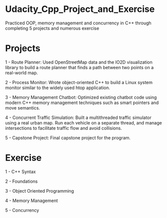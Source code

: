 # Udacity_Cpp_Project_and_Exercise
Practiced OOP, memory management and concurrency in C++ through completing 5 projects and numerous exercise

# Projects

1 - Route Planner: Used OpenStreetMap data and the IO2D visualization library to build a route planner that finds a path between two points on a real-world map.

2 - Process Monitor: Wrote object-oriented C++ to build a Linux system monitor similar to the widely used htop application.

3 - Memory Management Chatbot: Optimized existing chatbot code using modern C++ memory management techniques such as smart pointers and move semantics.

4 - Concurrent Traffic Simulation: Built a multithreaded traffic simulator using a real urban map. Run each vehicle on a separate thread, and manage intersections to facilitate traffic flow and avoid collisions.

5 - Capstone Project: Final capstone project for the program.

# Exercise

1 - C++ Syntax

2 - Foundations

3 - Object Oriented Programming

4 - Memory Management

5 - Concurrency
